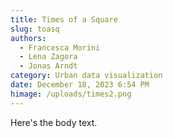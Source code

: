 ```yaml
---
title: Times of a Square
slug: toasq
authors:
  - Francesca Morini
  - Lena Zagora
  - Jonas Arndt
category: Urban data visualization
date: December 18, 2023 6:54 PM
himage: /uploads/times2.png
---
```

Here's the body text.
